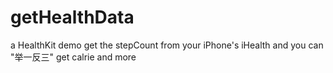 # getHealthData
a HealthKit demo 
get the stepCount from your iPhone's iHealth
and you can "举一反三" get calrie and more
